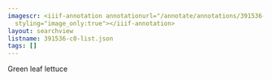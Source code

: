 ```yaml
---
imagescr: <iiif-annotation annotationurl="/annotate/annotations/391536-c0-003.json"
  styling="image_only:true"></iiif-annotation>
layout: searchview
listname: 391536-c0-list.json
tags: []
---
```

Green leaf lettuce